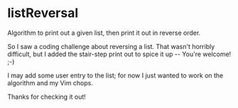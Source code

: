 # listReversal
Algorithm to print out a given list, then print it out in reverse order.

So I saw a coding challenge about reversing a list. That wasn't horribly difficult, but I added the stair-step print out to spice it up -- You're welcome! ;-)

I may add some user entry to the list; for now I just wanted to work on the algorithm and my Vim chops.

Thanks for checking it out!
